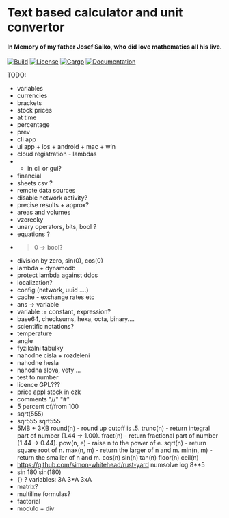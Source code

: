 # Text based calculator and unit convertor

#### In Memory of my father Josef Saiko, who did love mathematics all his live.

[![Build](https://github.com/dsaiko/pepino/actions/workflows/rust.yml/badge.svg)](https://github.com/dsaiko/pepino/actions)
[![License](https://img.shields.io/badge/license-MIT-blue.svg)](https://github.com/dsaiko/pepino)
[![Cargo](https://img.shields.io/crates/v/pepino.svg)](https://crates.io/crates/pepino)
[![Documentation](https://docs.rs/pepino/badge.svg)](https://docs.rs/pepino)

TODO:

- variables
- currencies
- brackets
- stock prices
- at time
- percentage
- prev
- cli app
- ui app + ios + android + mac + win
- cloud registration - lambdas
-
    - in cli or gui?
- financial
- sheets csv ?
- remote data sources
- disable network activity?
- precise results + approx?
- areas and volumes
- vzorecky
- unary operators, bits, bool ?
- equations ?
- > 0 -> bool?
- division by zero, sin(0), cos(0)
- lambda + dynamodb
- protect lambda against ddos
- localization?
- config (network, uuid ....)
- cache - exchange rates etc
- ans -> variable
- variable := constant, expression?
- base64, checksums, hexa, octa, binary....
- scientific notations?
- temperature
- angle
- fyzikalni tabulky
- nahodne cisla + rozdeleni
- nahodne hesla
- nahodna slova, vety ...
- test to number
- licence GPL???
- price appl stock in czk
- comments "//" "#"
- 5 percent of/from 100
- sqrt(555)
- sqr555 sqrt555
- 5MB + 3KB
  round(n) - round up cutoff is .5.
  trunc(n) - return integral part of number (1.44 -> 1.00).
  fract(n) - return fractional part of number (1.44 -> 0.44).
  pow(n, e) - raise n to the power of e.
  sqrt(n) - return square root of n.
  max(n, m) - return the larger of n and m.
  min(n, m) - return the smaller of n and m.
  cos(n)
  sin(n)
  tan(n)
  floor(n)
  ceil(n)
- https://github.com/simon-whitehead/rust-yard
  numsolve
  log
  8**5
- sin 180 sin(180)
- {} ?
  variables: 3A 3*A 3xA
- matrix?
- multiline formulas?
- factorial
- modulo + div